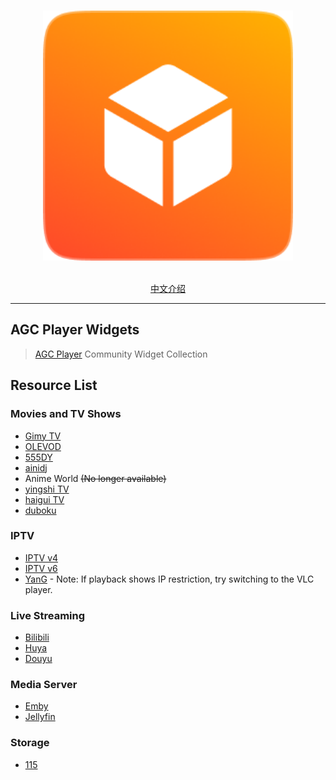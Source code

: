 <p align="center">
  <br>
  <img width="400" src="./logo.png" alt="logo of agc player widgets repository">
  <br>
  <br>
</p>

<p align="center">
  <a href="./README.md">中文介绍</a>
</p>

---

## AGC Player Widgets

> [AGC Player](https://agcplayer.com) Community Widget Collection

## Resource List

### Movies and TV Shows

- [Gimy TV](https://github.com/zoroyyoo/agcplayer-widgets/raw/refs/heads/main/widgets/video-gimy.zip)
- [OLEVOD](https://github.com/zoroyyoo/agcplayer-widgets/raw/refs/heads/main/widgets/video-olevod.zip)
- [555DY](https://github.com/zoroyyoo/agcplayer-widgets/raw/refs/heads/main/widgets/video-555dy.zip)
- [ainidj](https://github.com/zoroyyoo/agcplayer-widgets/raw/refs/heads/main/widgets/video-ainidj.zip)
- Anime World ~~(No longer available)~~
- [yingshi TV](https://github.com/zoroyyoo/agcplayer-widgets/raw/refs/heads/main/widgets/video-yingshitv.zip)
- [haigui TV](https://github.com/zoroyyoo/agcplayer-widgets/raw/refs/heads/main/widgets/video-haiguitv.zip)
- [duboku](https://github.com/zoroyyoo/agcplayer-widgets/raw/refs/heads/main/widgets/video-duboku.zip)
### IPTV

- [IPTV v4](https://github.com/zoroyyoo/agcplayer-widgets/raw/refs/heads/main/widgets/iptv-tvboxv4.zip)
- [IPTV v6](https://github.com/zoroyyoo/agcplayer-widgets/raw/refs/heads/main/widgets/iptv-tvboxv6.zip)
- [YanG](https://github.com/zoroyyoo/agcplayer-widgets/raw/refs/heads/main/widgets/iptv-YanG.zip) - Note: If playback shows IP restriction, try switching to the VLC player.

### Live Streaming

- [Bilibili](https://github.com/zoroyyoo/agcplayer-widgets/raw/refs/heads/main/widgets/live-bilibili.zip)
- [Huya](https://github.com/zoroyyoo/agcplayer-widgets/raw/refs/heads/main/widgets/live-huya.zip)
- [Douyu](https://github.com/zoroyyoo/agcplayer-widgets/raw/refs/heads/main/widgets/live-douyu.zip)

### Media Server
- [Emby](https://github.com/zoroyyoo/agcplayer-widgets/raw/refs/heads/main/widgets/server-emby.zip)
- [Jellyfin](https://github.com/zoroyyoo/agcplayer-widgets/raw/refs/heads/main/widgets/server-jellyfin.zip)

### Storage
- [115](https://github.com/zoroyyoo/agcplayer-widgets/raw/refs/heads/main/widgets/storage-115.zip)
